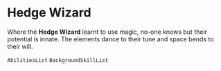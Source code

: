 # Hedge Wizard

Where the **Hedge Wizard** learnt to use magic, no-one knows but their potential is innate. The elements dance to their tune and space bends to their will.

`AbilitiesList`
`BackgroundSkillList`